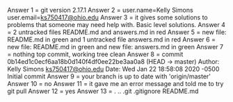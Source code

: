 Answer 1 = git version 2.17.1
Answer 2 = user.name=Kelly Simons   user.email=ks750417@ohio.edu
Answer 3 = it gives some solutions to problems that someone may need help with. Basic level solutions.
Answer 4 = 2 untracked files README.md and answers.md in red
Answer 5 = new file: README.md in green and 1 untracked file answers.md in red
Answer 6 = new file: README.md in green and new file: answers.md in green 
Answer 7 = nothing top commit, working tree clean 
Answer 8 = commit 0b14ed1c0ecf6aa18b0d140f4df0ee22be3aa0a8 (HEAD -> master) Author: Kelly Simons <ks750417@ohio.edu> Date:   Wed Jan 22 18:58:08 2020 -0500 Initial commit
Answer 9 = your branch is up to date with 'origin/master'
Answer 10 = no 
Answer 11 = it gave me an error message and told me to try git pull
Answer 12 = yes 
Answer 13 = .  ..  .git  .gitignore  README.md
